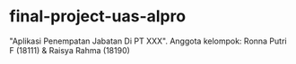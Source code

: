 # final-project-uas-alpro
"Aplikasi Penempatan Jabatan Di PT XXX". Anggota kelompok: Ronna Putri F (18111) &amp; Raisya Rahma (18190)
